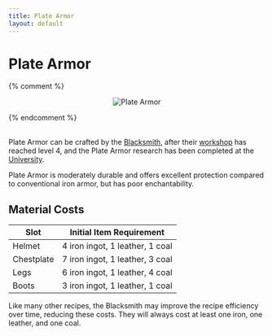 ```yaml
---
title: Plate Armor
layout: default
---
```

# Plate Armor

<div class="infobox box text-center">
{% comment %}
    <p style="text-align:center;"><img src="../../assets/images/items/platearmor.png" alt="Plate Armor"></p>
{% endcomment %}
</div>
<br>

Plate Armor can be crafted by the [Blacksmith](../../source/workers/blacksmith), after their [workshop](../../source/buildings/blacksmith) has reached level 4, and the Plate Armor research has been completed at the [University](../../source/buildings/university).

Plate Armor is moderately durable and offers excellent protection compared to conventional iron armor, but has poor enchantability.

## Material Costs

| Slot       | Initial Item Requirement |
| ---------- | -------------------------|
| Helmet     | 4 iron ingot, 1 leather, 1 coal |
| Chestplate | 7 iron ingot, 1 leather, 3 coal |
| Legs       | 6 iron ingot, 1 leather, 4 coal |
| Boots      | 3 iron ingot, 1 leather, 1 coal |

Like many other recipes, the Blacksmith may improve the recipe efficiency over time, reducing these costs.  They will always cost at least one iron, one leather, and one coal.